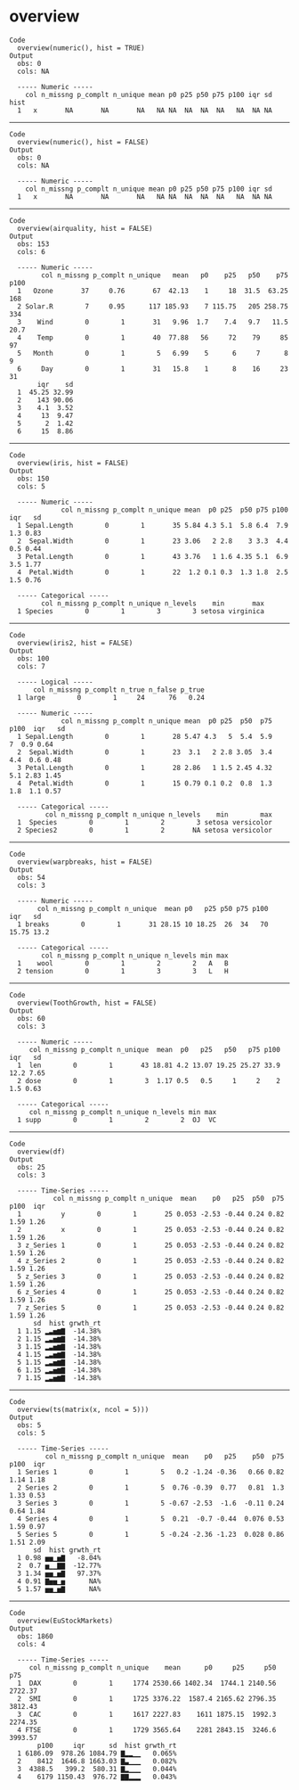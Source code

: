 # overview

    Code
      overview(numeric(), hist = TRUE)
    Output
      obs: 0 
      cols: NA 
      
      ----- Numeric -----
        col n_missng p_complt n_unique mean p0 p25 p50 p75 p100 iqr sd hist
      1   x       NA       NA       NA   NA NA  NA  NA  NA   NA  NA NA     

---

    Code
      overview(numeric(), hist = FALSE)
    Output
      obs: 0 
      cols: NA 
      
      ----- Numeric -----
        col n_missng p_complt n_unique mean p0 p25 p50 p75 p100 iqr sd
      1   x       NA       NA       NA   NA NA  NA  NA  NA   NA  NA NA

---

    Code
      overview(airquality, hist = FALSE)
    Output
      obs: 153 
      cols: 6 
      
      ----- Numeric -----
            col n_missng p_complt n_unique   mean   p0    p25   p50    p75  p100
      1   Ozone       37     0.76       67  42.13    1     18  31.5  63.25   168
      2 Solar.R        7     0.95      117 185.93    7 115.75   205 258.75   334
      3    Wind        0        1       31   9.96  1.7    7.4   9.7   11.5  20.7
      4    Temp        0        1       40  77.88   56     72    79     85    97
      5   Month        0        1        5   6.99    5      6     7      8     9
      6     Day        0        1       31   15.8    1      8    16     23    31
           iqr    sd
      1  45.25 32.99
      2    143 90.06
      3    4.1  3.52
      4     13  9.47
      5      2  1.42
      6     15  8.86

---

    Code
      overview(iris, hist = FALSE)
    Output
      obs: 150 
      cols: 5 
      
      ----- Numeric -----
                 col n_missng p_complt n_unique mean  p0 p25  p50 p75 p100 iqr   sd
      1 Sepal.Length        0        1       35 5.84 4.3 5.1  5.8 6.4  7.9 1.3 0.83
      2  Sepal.Width        0        1       23 3.06   2 2.8    3 3.3  4.4 0.5 0.44
      3 Petal.Length        0        1       43 3.76   1 1.6 4.35 5.1  6.9 3.5 1.77
      4  Petal.Width        0        1       22  1.2 0.1 0.3  1.3 1.8  2.5 1.5 0.76
      
      ----- Categorical -----
            col n_missng p_complt n_unique n_levels    min       max
      1 Species        0        1        3        3 setosa virginica

---

    Code
      overview(iris2, hist = FALSE)
    Output
      obs: 100 
      cols: 7 
      
      ----- Logical -----
          col n_missng p_complt n_true n_false p_true
      1 large        0        1     24      76   0.24
      
      ----- Numeric -----
                 col n_missng p_complt n_unique mean  p0 p25  p50  p75 p100  iqr   sd
      1 Sepal.Length        0        1       28 5.47 4.3   5  5.4  5.9    7  0.9 0.64
      2  Sepal.Width        0        1       23  3.1   2 2.8 3.05  3.4  4.4  0.6 0.48
      3 Petal.Length        0        1       28 2.86   1 1.5 2.45 4.32  5.1 2.83 1.45
      4  Petal.Width        0        1       15 0.79 0.1 0.2  0.8  1.3  1.8  1.1 0.57
      
      ----- Categorical -----
             col n_missng p_complt n_unique n_levels    min        max
      1  Species        0        1        2        3 setosa versicolor
      2 Species2        0        1        2       NA setosa versicolor

---

    Code
      overview(warpbreaks, hist = FALSE)
    Output
      obs: 54 
      cols: 3 
      
      ----- Numeric -----
           col n_missng p_complt n_unique  mean p0   p25 p50 p75 p100   iqr   sd
      1 breaks        0        1       31 28.15 10 18.25  26  34   70 15.75 13.2
      
      ----- Categorical -----
            col n_missng p_complt n_unique n_levels min max
      1    wool        0        1        2        2   A   B
      2 tension        0        1        3        3   L   H

---

    Code
      overview(ToothGrowth, hist = FALSE)
    Output
      obs: 60 
      cols: 3 
      
      ----- Numeric -----
         col n_missng p_complt n_unique  mean  p0   p25   p50   p75 p100  iqr   sd
      1  len        0        1       43 18.81 4.2 13.07 19.25 25.27 33.9 12.2 7.65
      2 dose        0        1        3  1.17 0.5   0.5     1     2    2  1.5 0.63
      
      ----- Categorical -----
         col n_missng p_complt n_unique n_levels min max
      1 supp        0        1        2        2  OJ  VC

---

    Code
      overview(df)
    Output
      obs: 25 
      cols: 3 
      
      ----- Time-Series -----
               col n_missng p_complt n_unique  mean    p0   p25  p50  p75 p100  iqr
      1          y        0        1       25 0.053 -2.53 -0.44 0.24 0.82 1.59 1.26
      2          x        0        1       25 0.053 -2.53 -0.44 0.24 0.82 1.59 1.26
      3 z_Series 1        0        1       25 0.053 -2.53 -0.44 0.24 0.82 1.59 1.26
      4 z_Series 2        0        1       25 0.053 -2.53 -0.44 0.24 0.82 1.59 1.26
      5 z_Series 3        0        1       25 0.053 -2.53 -0.44 0.24 0.82 1.59 1.26
      6 z_Series 4        0        1       25 0.053 -2.53 -0.44 0.24 0.82 1.59 1.26
      7 z_Series 5        0        1       25 0.053 -2.53 -0.44 0.24 0.82 1.59 1.26
          sd  hist grwth_rt
      1 1.15 ▂▃▅▆▇  -14.38%
      2 1.15 ▂▃▅▆▇  -14.38%
      3 1.15 ▂▃▅▆▇  -14.38%
      4 1.15 ▂▃▅▆▇  -14.38%
      5 1.15 ▂▃▅▆▇  -14.38%
      6 1.15 ▂▃▅▆▇  -14.38%
      7 1.15 ▂▃▅▆▇  -14.38%

---

    Code
      overview(ts(matrix(x, ncol = 5)))
    Output
      obs: 5 
      cols: 5 
      
      ----- Time-Series -----
             col n_missng p_complt n_unique  mean    p0   p25    p50  p75 p100  iqr
      1 Series 1        0        1        5   0.2 -1.24 -0.36   0.66 0.82 1.14 1.18
      2 Series 2        0        1        5  0.76 -0.39  0.77   0.81  1.3 1.33 0.53
      3 Series 3        0        1        5 -0.67 -2.53  -1.6  -0.11 0.24 0.64 1.84
      4 Series 4        0        1        5  0.21  -0.7 -0.44  0.076 0.53 1.59 0.97
      5 Series 5        0        1        5 -0.24 -2.36 -1.23  0.028 0.86 1.51 2.09
          sd  hist grwth_rt
      1 0.98 ▅▅▁▅▇   -8.04%
      2  0.7 ▅▁▁▇▇  -12.77%
      3 1.34 ▅▅▁▅▇   97.37%
      4 0.91 ▇▅▅▁▅      NA%
      5 1.57 ▅▅▁▅▇      NA%

---

    Code
      overview(EuStockMarkets)
    Output
      obs: 1860 
      cols: 4 
      
      ----- Time-Series -----
         col n_missng p_complt n_unique    mean      p0     p25     p50     p75
      1  DAX        0        1     1774 2530.66 1402.34  1744.1 2140.56 2722.37
      2  SMI        0        1     1725 3376.22  1587.4 2165.62 2796.35 3812.43
      3  CAC        0        1     1617 2227.83    1611 1875.15  1992.3 2274.35
      4 FTSE        0        1     1729 3565.64    2281 2843.15  3246.6 3993.57
           p100     iqr      sd  hist grwth_rt
      1 6186.09  978.26 1084.79 ▇▂▂▁▁   0.065%
      2    8412  1646.8 1663.03 ▇▃▁▁▁   0.082%
      3  4388.5   399.2  580.31 ▇▂▁▁▁   0.044%
      4    6179 1150.43  976.72 ▇▇▂▂▂   0.043%

